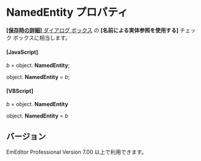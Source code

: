 # NamedEntity プロパティ

[**\[保存時の詳細\]** ダイアログ ボックス](../../dlg/properties/file/save_details/index) の **\[名前による実体参照を使用する\]** チェック ボックスに相当します。

#### \[JavaScript\]

_b_ =
object. **NamedEntity**;

object. **NamedEntity** = _b_;

#### \[VBScript\]

_b_ =
object. **NamedEntity**

object. **NamedEntity** = _b_

## バージョン

EmEditor Professional Version 7.00 以上で利用できます。